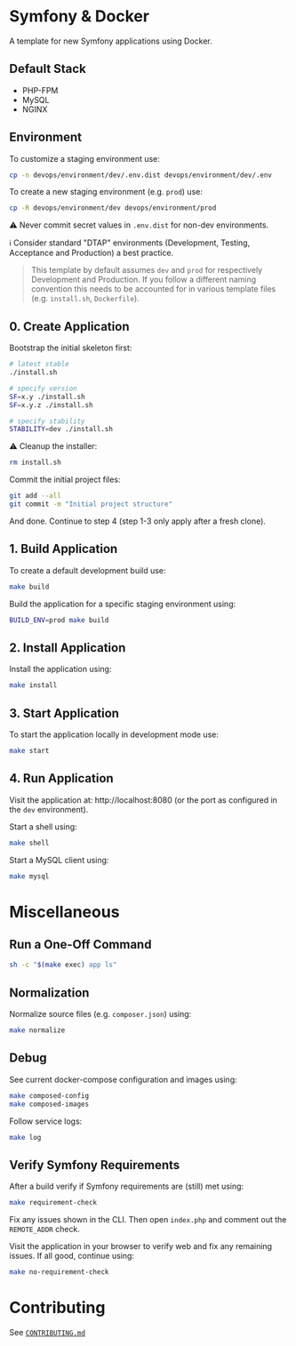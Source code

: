 # Symfony & Docker

A template for new Symfony applications using Docker.

## Default Stack

- PHP-FPM
- MySQL
- NGINX

## Environment

To customize a staging environment use:

```bash
cp -n devops/environment/dev/.env.dist devops/environment/dev/.env
```

To create a new staging environment (e.g. `prod`) use:

```bash
cp -R devops/environment/dev devops/environment/prod
```

⚠️ Never commit secret values in `.env.dist` for non-dev environments.

ℹ️ Consider standard "DTAP" environments (Development, Testing, Acceptance and Production) a best practice.

> This template by default assumes `dev` and `prod` for respectively Development and Production.
> If you follow a different naming convention this needs to be accounted for in various template files (e.g. `install.sh`, `Dockerfile`).

## 0. Create Application

Bootstrap the initial skeleton first:

```bash
# latest stable
./install.sh

# specify version
SF=x.y ./install.sh
SF=x.y.z ./install.sh

# specify stability
STABILITY=dev ./install.sh
```

⚠️ Cleanup the installer:

```bash
rm install.sh
```

Commit the initial project files:

```bash
git add --all
git commit -m "Initial project structure"
```

And done. Continue to step 4 (step 1-3 only apply after a fresh clone).

## 1. Build Application

To create a default development build use:

```bash
make build
```

Build the application for a specific staging environment using:

```bash
BUILD_ENV=prod make build
```

## 2. Install Application

Install the application using:

```bash
make install
```

## 3. Start Application

To start the application locally in development mode use:

```bash
make start
```

## 4. Run Application

Visit the application at: http://localhost:8080 (or the port as configured in the `dev` environment).

Start a shell using:

```bash
make shell
```

Start a MySQL client using:

```bash
make mysql
```

# Miscellaneous

## Run a One-Off Command

```bash
sh -c "$(make exec) app ls"
```

## Normalization

Normalize source files (e.g. `composer.json`) using:

```bash
make normalize
```

## Debug

See current docker-compose configuration and images using:

```bash
make composed-config
make composed-images
```

Follow service logs:

```bash
make log
```

## Verify Symfony Requirements

After a build verify if Symfony requirements are (still) met using:

```bash
make requirement-check
```

Fix any issues shown in the CLI. Then open `index.php` and comment out the `REMOTE_ADDR` check.

Visit the application in your browser to verify web and fix any remaining issues. If all good, continue using:

```bash
make no-requirement-check
```

# Contributing

See [`CONTRIBUTING.md`](CONTRIBUTING.md)
